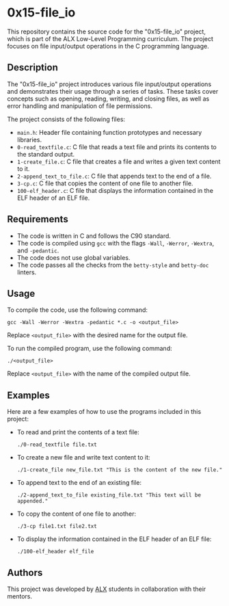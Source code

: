 # 0x15-file_io

This repository contains the source code for the "0x15-file_io" project, which is part of the ALX Low-Level Programming curriculum. The project focuses on file input/output operations in the C programming language.

## Description

The "0x15-file_io" project introduces various file input/output operations and demonstrates their usage through a series of tasks. These tasks cover concepts such as opening, reading, writing, and closing files, as well as error handling and manipulation of file permissions.

The project consists of the following files:

- `main.h`: Header file containing function prototypes and necessary libraries.
- `0-read_textfile.c`: C file that reads a text file and prints its contents to the standard output.
- `1-create_file.c`: C file that creates a file and writes a given text content to it.
- `2-append_text_to_file.c`: C file that appends text to the end of a file.
- `3-cp.c`: C file that copies the content of one file to another file.
- `100-elf_header.c`: C file that displays the information contained in the ELF header of an ELF file.

## Requirements

- The code is written in C and follows the C90 standard.
- The code is compiled using `gcc` with the flags `-Wall`, `-Werror`, `-Wextra`, and `-pedantic`.
- The code does not use global variables.
- The code passes all the checks from the `betty-style` and `betty-doc` linters.

## Usage

To compile the code, use the following command:

```
gcc -Wall -Werror -Wextra -pedantic *.c -o <output_file>
```

Replace `<output_file>` with the desired name for the output file.

To run the compiled program, use the following command:

```
./<output_file>
```

Replace `<output_file>` with the name of the compiled output file.

## Examples

Here are a few examples of how to use the programs included in this project:

- To read and print the contents of a text file:

  ```
  ./0-read_textfile file.txt
  ```

- To create a new file and write text content to it:

  ```
  ./1-create_file new_file.txt "This is the content of the new file."
  ```

- To append text to the end of an existing file:

  ```
  ./2-append_text_to_file existing_file.txt "This text will be appended."
  ```

- To copy the content of one file to another:

  ```
  ./3-cp file1.txt file2.txt
  ```

- To display the information contained in the ELF header of an ELF file:

  ```
  ./100-elf_header elf_file
  ```

## Authors

This project was developed by [ALX](https://www.alxafrica.com/) students in collaboration with their mentors.
